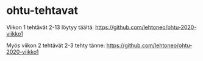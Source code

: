 # ohtu-tehtavat

Viikon 1 tehtävät 2-13 löytyy täältä: https://github.com/lehtoneo/ohtu-2020-viikko1

Myös viikon 2 tehtävät 2-3 tehty tänne: https://github.com/lehtoneo/ohtu-2020-viikko1
